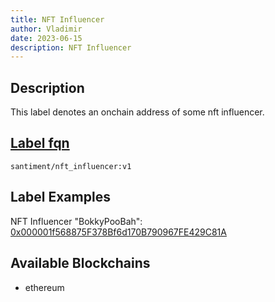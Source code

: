 ```yaml
---
title: NFT Influencer
author: Vladimir
date: 2023-06-15
description: NFT Influencer
---
```


## Description

This label denotes an onchain address of some nft influencer.

## [Label fqn](/labels/label-fqn)

`santiment/nft_influencer:v1`

## Label Examples

NFT Influencer "BokkyPooBah": [0x000001f568875F378Bf6d170B790967FE429C81A](https://etherscan.io/address/0x000001f568875F378Bf6d170B790967FE429C81A)

## Available Blockchains

- ethereum